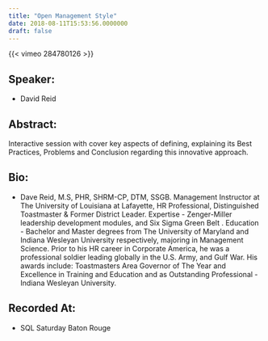 ```yaml
---
title: "Open Management Style"
date: 2018-08-11T15:53:56.0000000
draft: false
---
```


{{< vimeo 284780126 >}}

## Speaker:

 - David Reid

## Abstract:

<p>Interactive session with cover key aspects of defining, explaining its Best Practices, Problems and Conclusion regarding this innovative approach.</p>

## Bio:

 - <p>Dave Reid, M.S, PHR, SHRM-CP, DTM, SSGB. Management Instructor at The University of Louisiana at Lafayette, HR Professional, Distinguished Toastmaster & Former District Leader. Expertise - Zenger-Miller leadership development modules, and Six Sigma Green Belt . Education - Bachelor and Master degrees from The University of Maryland and Indiana Wesleyan University respectively, majoring in Management Science. Prior to his HR career in Corporate America, he was a professional soldier leading globally in the U.S. Army, and Gulf War.  His awards include: Toastmasters Area Governor of The Year and Excellence in Training and Education and as Outstanding Professional - Indiana Wesleyan University.</p>

## Recorded At:

 - SQL Saturday Baton Rouge

